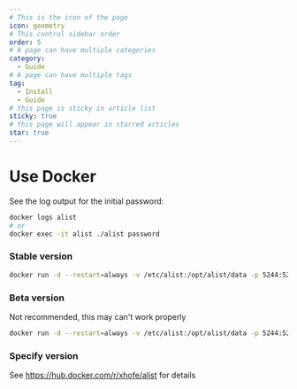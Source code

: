 ```yaml
---
# This is the icon of the page
icon: geometry
# This control sidebar order
order: 5
# A page can have multiple categories
category:
  - Guide
# A page can have multiple tags
tag:
  - Install
  - Guide
# this page is sticky in article list
sticky: true
# this page will appear in starred articles
star: true
---
```


# Use Docker

See the log output for the initial password:
```bash
docker logs alist
# or
docker exec -it alist ./alist password
```

### Stable version
```bash
docker run -d --restart=always -v /etc/alist:/opt/alist/data -p 5244:5244 --name="alist" xhofe/alist:latest
```

### Beta version
Not recommended, this may can't work properly
```bash
docker run -d --restart=always -v /etc/alist:/opt/alist/data -p 5244:5244 --name="alist" xhofe/alist:v2
```

### Specify version
See https://hub.docker.com/r/xhofe/alist for details